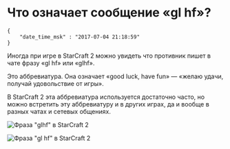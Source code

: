 # Что означает сообщение «gl hf»?

```
{
    "date_time_msk" : "2017-07-04 21:18:59"
}
```

Иногда при игре в StarCraft 2 можно увидеть что противник пишет в чате фразу «gl hf» или «glhf».

Это аббревиатура. Она означает «good luck, have fun» — «желаю удачи, получай удовольствие от игры».

В StarCraft 2 эта аббревиатура используется достаточно часто, но можно встретить эту аббревиатуру
и в других играх, да и вообще в разных чатах и сетевых общениях.

![Фраза "glhf" в StarCraft 2](https://upload.bessarabov.ru/bessarabov/4MVrNIt44juSoRgjVHh58oDYLfY.png)

![Фраза "gl hf" в StarCraft 2](https://upload.bessarabov.ru/bessarabov/8DyX1-oqhm-_wqpzldqPOnbOl7w.png)
